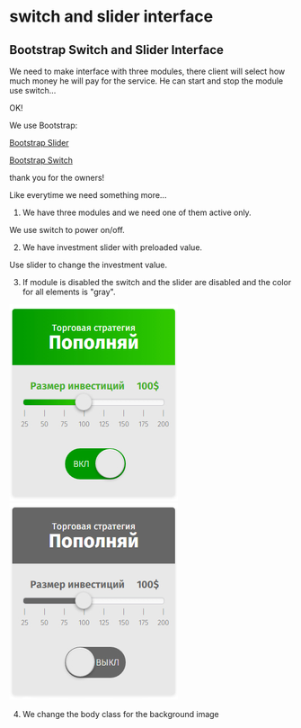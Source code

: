 # switch and slider interface
## Bootstrap Switch and Slider Interface
 We need to make interface with three modules, there client will select how much money he will pay for the service.
 He can start and stop the module use switch...

 OK!

 We use Bootstrap:

 [Bootstrap Slider](https://github.com/seiyria/bootstrap-slider/)

 [Bootstrap Switch](https://github.com/nostalgiaz/bootstrap-switch)

 thank you for the owners!

 Like everytime we need something more...

1. We have three modules and we need one of them active only.

We use switch to power on/off.

2. We have investment slider with preloaded value.

Use slider to change the investment value.

3. If module is disabled the switch and the slider are disabled and the color for all elements is "gray".

![active](img/active.jpg "active module")
![disabled](img/disabled.jpg "disabled module")

4. We change the body class for the background image